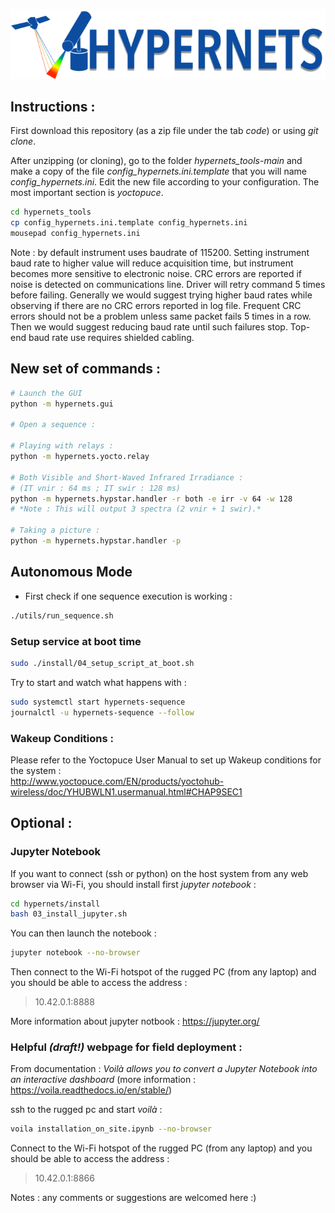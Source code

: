 ![Hypernets Logo](hypernets/resources/img/logo.png)
  
## Instructions :
First download this repository (as a zip file under the tab *code*) or using
*git clone*.
  
After unzipping (or cloning), go to the folder *hypernets_tools-main* and make
a copy of the file *config_hypernets.ini.template* that you will name *config_hypernets.ini*.
Edit the new file according to your configuration. The most important section is *yoctopuce*. 

```sh
cd hypernets_tools 
cp config_hypernets.ini.template config_hypernets.ini
mousepad config_hypernets.ini
```


Note : by default instrument uses baudrate of 115200. Setting instrument baud rate to higher value will reduce acquisition time, 
but instrument becomes more sensitive to electronic noise. CRC errors are reported if noise is detected on communications line.
Driver will retry command 5 times before failing. Generally we would suggest trying higher baud rates while observing
if there are no CRC errors reported in log file. Frequent CRC errors should not be a problem unless same packet fails 5 times in a row.
Then we would suggest reducing baud rate until such failures stop. Top-end baud rate use requires shielded cabling.


## New set of commands :

```sh
# Launch the GUI
python -m hypernets.gui

# Open a sequence :

# Playing with relays :
python -m hypernets.yocto.relay

# Both Visible and Short-Waved Infrared Irradiance :  
# (IT vnir : 64 ms ; IT swir : 128 ms)
python -m hypernets.hypstar.handler -r both -e irr -v 64 -w 128
# *Note : This will output 3 spectra (2 vnir + 1 swir).*

# Taking a picture :
python -m hypernets.hypstar.handler -p

```

  

## Autonomous Mode

* First check if one sequence execution is working : 

```sh
./utils/run_sequence.sh
```

### Setup service at boot time

```sh
sudo ./install/04_setup_script_at_boot.sh
```

Try to start and watch what happens with :

```sh
sudo systemctl start hypernets-sequence
journalctl -u hypernets-sequence --follow
```

### Wakeup Conditions :
Please refer to the Yoctopuce User Manual to set up Wakeup conditions for the system :  
http://www.yoctopuce.com/EN/products/yoctohub-wireless/doc/YHUBWLN1.usermanual.html#CHAP9SEC1
   
   
## Optional :
### Jupyter Notebook
If you want to connect (ssh or python) on the host system from any web browser via Wi-Fi, 
you should install first *jupyter notebook* :

```sh
cd hypernets/install  
bash 03_install_jupyter.sh
```

You can then launch the notebook :

```sh
jupyter notebook --no-browser
```

Then connect to the Wi-Fi hotspot of the rugged PC (from any laptop) and you should be able
to access the address :

> 10.42.0.1:8888

More information about jupyter notbook : https://jupyter.org/

### Helpful *(draft!)* webpage for field deployment :
From documentation : *Voilà allows you to convert a Jupyter Notebook into an interactive dashboard*
(more information : https://voila.readthedocs.io/en/stable/)

ssh to the rugged pc and start *voilà* :
```sh
voila installation_on_site.ipynb --no-browser
```

Connect to the Wi-Fi hotspot of the rugged PC (from any laptop) and you should be able
to access the address :

> 10.42.0.1:8866

Notes : any comments or suggestions are welcomed here :) 
